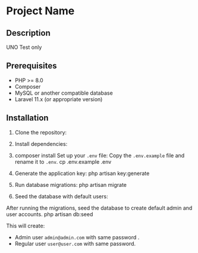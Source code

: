 
# Project Name

## Description

UNO Test only 

## Prerequisites

- PHP >= 8.0
- Composer
- MySQL or another compatible database
- Laravel 11.x (or appropriate version)

## Installation

1. Clone the repository:
2. Install dependencies:
3. composer install Set up your `.env` file:
Copy the `.env.example` file and rename it to `.env`.
cp .env.example .env
4. Generate the application key:
php artisan key:generate
5. Run database migrations:
php artisan migrate

6. Seed the database with default users:

After running the migrations, seed the database to create default admin and user accounts.
php artisan db:seed

This will create:
- Admin user `admin@admin.com` with same password .
- Regular user `user@user.com` with same password.
